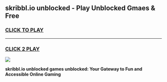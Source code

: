
## skribbl.io unblocked - Play Unblocked Gmaes & Free
<h3>
<a href="https://news.freeplayer.one?title=skribbl.io_unblocked&ref=16F">CLICK TO PLAY</a></h3>
<hr>

<h3>
<a href="https://news.freeplayer.one?title=skribbl.io_unblocked&ref=16F">CLICK 2 PLAY</a>
  
</h3>

<a href="https://news.freeplayer.one?title=skribbl.io_unblocked&ref=16F/"><img src="https://clearcache.store/games.png"></a>


**skribbl.io unblocked games unblocked: Your Gateway to Fun and Accessible Online Gaming**
